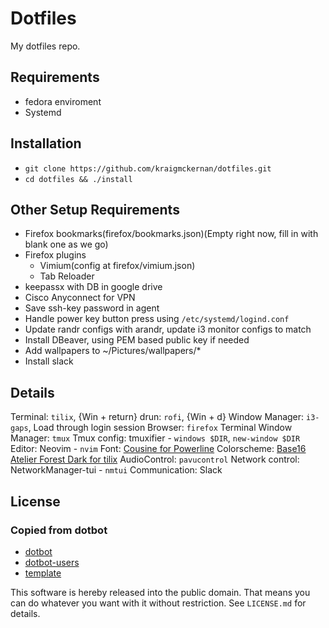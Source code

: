 Dotfiles
========

My dotfiles repo.

Requirements
------------

* fedora enviroment
* Systemd

Installation
------------

* `git clone https://github.com/kraigmckernan/dotfiles.git`
* `cd dotfiles && ./install`

Other Setup Requirements
------------------------

* Firefox bookmarks(firefox/bookmarks.json)(Empty right now, fill in with blank one as we go)
* Firefox plugins
  * Vimium(config at firefox/vimium.json)
  * Tab Reloader
* keepassx with DB in google drive
* Cisco Anyconnect for VPN
* Save ssh-key password in agent
* Handle power key button press using `/etc/systemd/logind.conf`
* Update randr configs with arandr, update i3 monitor configs to match
* Install DBeaver, using PEM based public key if needed
* Add wallpapers to ~/Pictures/wallpapers/\*
* Install slack

Details
-------

Terminal: `tilix`, {Win + return}
drun: `rofi`, {Win + d}
Window Manager: `i3-gaps`, Load through login session
Browser: `firefox`
Terminal Window Manager: `tmux`
Tmux config: tmuxifier - `windows $DIR`, `new-window $DIR`
Editor: Neovim - `nvim`
Font: [Cousine for Powerline](https://github.com/powerline/fonts/tree/master/Cousine)
Colorscheme: [Base16 Atelier Forest Dark for tilix](https://github.com/karlding/base16-tilix)
AudioControl: `pavucontrol`
Network control: NetworkManager-tui - `nmtui`
Communication: Slack


License
-------

### Copied from dotbot

* [dotbot](https://github.com/anishathalye/dotbot)
* [dotbot-users](https://github.com/anishathalye/dotbot/wiki/Users)
* [template](https://github.com/anishathalye/dotfiles_template)

This software is hereby released into the public domain. That means you can do
whatever you want with it without restriction. See `LICENSE.md` for details.
